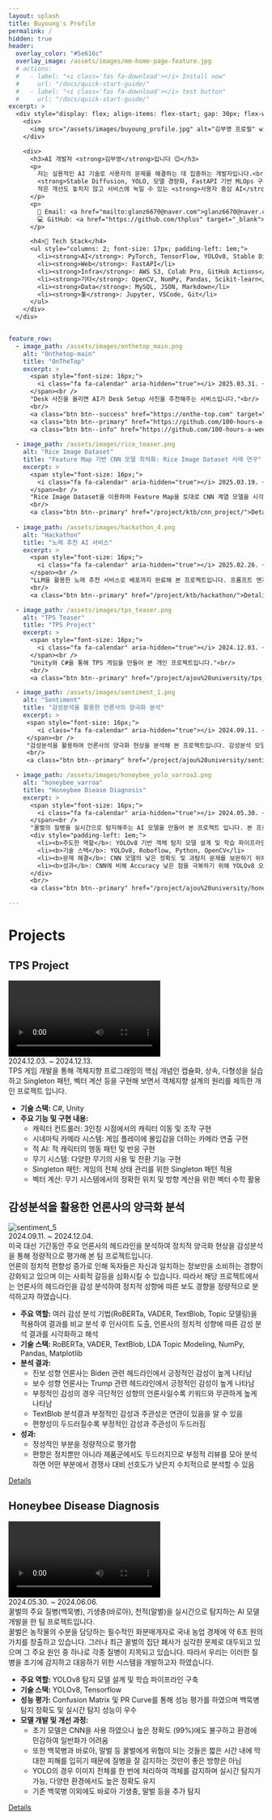```yaml
---
layout: splash
title: Buyoung's Profile
permalink: /
hidden: true
header:
  overlay_color: "#5e616c"
  overlay_image: /assets/images/mm-home-page-feature.jpg
  # actions:
  #   - label: "<i class='fas fa-download'></i> Install now"
  #     url: "/docs/quick-start-guide/"
  #   - label: "<i class='fas fa-download'></i> test button"
  #     url: "/docs/quick-start-guide/"
excerpt: >
  <div style="display: flex; align-items: flex-start; gap: 30px; flex-wrap: wrap;">
    <div>
      <img src="/assets/images/buyoung_profile.jpg" alt="김부영 프로필" width="180" style="border-radius: 10px;" />
    </div>

    <div>
      <h3>AI 개발자 <strong>김부영</strong>입니다 😊</h3>
      <p>
        저는 실용적인 AI 기술로 사용자의 문제를 해결하는 데 집중하는 개발자입니다.<br/>
        <strong>Stable Diffusion, YOLO, 모델 경량화, FastAPI 기반 MLOps 구축</strong>에 관심이 많습니다.<br/>
        작은 개선도 놓치지 않고 서비스에 녹일 수 있는 <strong>사용자 중심 AI</strong>를 지향합니다.<br/>
      </p>
      <p>
        📧 Email: <a href="mailto:glanz6670@naver.com">glanz6670@naver.com</a><br/>
        💻 GitHub: <a href="https://github.com/thplus" target="_blank">github.com/thplus</a><br/>
      </p>

      <h4>🧰 Tech Stack</h4>
      <ul style="columns: 2; font-size: 17px; padding-left: 1em;">
        <li><strong>AI</strong>: PyTorch, TensorFlow, YOLOv8, Stable Diffusion</li>
        <li><strong>Web</strong>: FastAPI</li>
        <li><strong>Infra</strong>: AWS S3, Colab Pro, GitHub Actions</li>
        <li><strong>기타</strong>: OpenCV, NumPy, Pandas, Scikit-learn</li>
        <li><strong>Data</strong>: MySQL, JSON, Markdown</li>
        <li><strong>툴</strong>: Jupyter, VSCode, Git</li>
      </ul>
    </div>
  </div>


feature_row:
  - image_path: /assets/images/onthetop_main.png
    alt: "Onthetop-main"
    title: "OnTheTop"
    excerpt: >
      <span style="font-size: 16px;">
        <i class="fa fa-calendar" aria-hidden="true"></i> 2025.03.31. ~ 2025.08.01.
      </span><br />
      "Desk 사진을 올리면 AI가 Desk Setup 사진을 추천해주는 서비스입니다."<br/>
      <br/>
      <a class="btn btn--success" href="https://onthe-top.com" target="_blank">Service Page</a>
      <a class="btn btn--primary" href="https://github.com/100-hours-a-week/16-Hot6-wiki/wiki">Wiki</a>
      <a class="btn btn--info" href="https://github.com/100-hours-a-week/16-Hot6-ai" target="_blank">GitHub</a>
    
  - image_path: /assets/images/rice_teaser.png
    alt: "Rice Image Dataset"
    title: "Feature Map 기반 CNN 모델 최적화: Rice Image Dataset 사례 연구"
    excerpt: >
      <span style="font-size: 16px;">
        <i class="fa fa-calendar" aria-hidden="true"></i> 2025.03.19. ~ 2025.03.30.
      </span><br />
      "Rice Image Dataset을 이용하여 Feature Map을 토대로 CNN 계열 모델을 시각적으로 경량화 해 본 개인 프로젝트입니다."<br/>
      <br/>
      <a class="btn btn--primary" href="/project/ktb/cnn_project/">Detalis</a>
    
  - image_path: /assets/images/hackathon_4.png
    alt: "Hackathon"
    title: "노래 추천 AI 서비스"
    excerpt: >
      <span style="font-size: 16px;">
        <i class="fa fa-calendar" aria-hidden="true"></i> 2025.02.26. ~ 2025.02.28.
      </span><br />
      "LLM을 활용한 노래 추천 서비스로 배포까지 완료해 본 프로젝트입니다. 프롬프트 엔지니어링과 API 설계, FastAPI 설계, 디버깅 등을 담당했습니다."<br/>
      <br/>
      <a class="btn btn--primary" href="/project/ktb/hackathon/">Detalis</a>

  - image_path: /assets/images/tps_teaser.png
    alt: "TPS Teaser"
    title: "TPS Project"
    excerpt: >
      <span style="font-size: 16px;">
        <i class="fa fa-calendar" aria-hidden="true"></i> 2024.12.03. ~ 2024.12.13.
      </span><br />
      "Unity와 C#을 통해 TPS 게임을 만들어 본 개인 프로젝트입니다."<br/>
      <br/>
      <a class="btn btn--primary" href="/project/ajou%20university/tps_project/">Detalis</a>

  - image_path: /assets/images/sentiment_1.png
    alt: "Sentiment"
    title: "감성분석을 활용한 언론사의 양극화 분석"
    excerpt: >
     <span style="font-size: 16px;">
        <i class="fa fa-calendar" aria-hidden="true"></i> 2024.09.11. ~ 2024.12.04.
     </span><br />
     "감성분석을 활용하여 언론사의 양극화 현상을 분석해 본 프로젝트입니다. 감성분석 모델 설계, Topic 모델 설계, 결과분석, 인사이트 분석을 담당했습니다."<br/>
     <br/>
     <a class="btn btn--primary" href="/project/ajou%20university/sentiment_analysis_with_headline/">Detalis</a>

  - image_path: /assets/images/honeybee_yolo_varroa2.png
    alt: "honeybee_varroa"
    title: "Honeybee Diease Diagnosis"
    excerpt: >
      <span style="font-size: 16px;">
        <i class="fa fa-calendar" aria-hidden="true"></i> 2024.05.30. ~ 2024.06.06.
      </span><br />
      "꿀벌의 질병을 실시간으로 탐지해주는 AI 모델을 만들어 본 프로젝트 입니다. 본 프로젝트는 YOLOv8을 이용하여 실시간으로 바로아 기생충, 백묵병, 말벌을 탐지하였습니다."<br/>
      <div style="padding-left: 1em;">
        <li><b>주도한 역할</b>: YOLOv8 기반 객체 탐지 모델 설계 및 학습 파이프라인 구축</li>
        <li><b>기술 스택</b>: YOLOv8, Roboflow, Python, OpenCV</li>
        <li><b>문제 해결</b>: CNN 모델의 낮은 정확도 및 과탐지 문제를 보완하기 위해 YOLO 전환 제안 및 실험 수행</li>
        <li><b>성과</b>: CNN에 비해 Accuracy 낮은 점을 극복하기 위해 YOLOv8 오탐(FN) 감소 달성</li>
      </div>
      <br/>
      <a class="btn btn--primary" href="/project/ajou%20university/honeybee_diease_diagnosis/">Detalis</a>

---
```


# Projects
## TPS Project
<div class="project-card">
  <video controls class="project-video">
    <source src="/assets/videos/TPS_Project_Play.mp4" type="video/mp4" />
  </video>
  <div class="project-date">
    <i class="fa fa-calendar"></i> 2024.12.03. ~ 2024.12.13.
  </div>

  <div class="project-summary">
    TPS 게임 개발을 통해 객체지향 프로그래밍의 핵심 개념인 캡슐화, 상속, 다형성을 실습하고 Singleton 패턴, 벡터 계산 등을 구현해 보면서 객체지향 설계의 원리를 체득한 개인 프로젝트 입니다.<br/>
  </div>

  <ul class="project-detail">
    <li><strong>기술 스택:</strong> C#, Unity</li>
    <li><strong>주요 기능 및 구현 내용:</strong>
      <ul>
        <li>캐릭터 컨트롤러: 3인칭 시점에서의 캐릭터 이동 및 조작 구현</li>
        <li>시네마틱 카메라 시스템: 게임 플레이에 몰입감을 더하는 카메라 연출 구현</li>
        <li>적 AI: 적 캐릭터의 행동 패턴 및 반응 구현</li>
        <li>무기 시스템: 다양한 무기의 사용 및 전환 기능 구현</li>
        <li>Singleton 패턴: 게임의 전체 상태 관리를 위한 Singleton 패턴 적용</li>
        <li>벡터 계산: 무기 시스템에서의 정확한 위치 및 방향 계산을 위한 벡터 수학 활용</li>
      </ul>
    </li>
  </ul>

</div>

## 감성분석을 활용한 언론사의 양극화 분석
<div class="project-card">
  <img src="/assets/images/sentiment_lda_ronegative.png" alt="sentiment_5" class="project-thumb" />
  <div class="project-date">
    <i class="fa fa-calendar"></i> 2024.09.11. ~ 2024.12.04.
  </div>

  <div class="project-summary">
    미국 대선 기간동안 주요 언론사의 헤드라인을 분석하여 정치적 양극화 현상을 감성분석을 통해 정량적으로 평가해 본 팀 프로젝트입니다.<br/>
    언론의 정치적 편향성 증가로 인해 독자들은 자신과 일치하는 정보만을 소비하는 경향이 강화되고 있으며 이는 사회적 갈등을 심화시킬 수 있습니다. 따라서 해당 프로젝트에서는 언론사의 헤드라인을 감성 분석하여 정치적 성향에 따른 보도 경향을 정량적으로 분석하고자 하였습니다.<br/>
  </div>

  <ul class="project-detail">
    <li><strong>주요 역할:</strong> 여러 감성 분석 기법(RoBERTa, VADER, TextBlob, Topic 모델링)을 적용하여 결과를 비교 분석 후 인사이트 도출, 언론사의 정치적 성향에 따른 감성 분석 결과를 시각화하고 해석 </li>
    <li><strong>기술 스택:</strong> RoBERTa, VADER, TextBlob, LDA Topic Modeling, NumPy, Pandas, Matplotlib</li>
    <li><strong>분석 결과:</strong>
      <ul>
        <li>진보 성향 언론사는 Biden 관련 헤드라인에서 긍정적인 감성이 높게 나타남</li>
        <li>보수 성향 언론사는 Trump 관련 헤드라인에서 긍정적인 감성이 높게 나타남</li>
        <li>부정적인 감성의 경우 극단적인 성향의 언론사일수록 키워드와 무관하게 높게 나타남</li>
        <li>TextBlob 분석결과 부정적인 감성과 주관성은 연관이 있음을 알 수 있음</li>
        <li>편향성이 두드러질수록 부정적인 감성과 주관성이 두드러짐</li>
      </ul>
    </li>
    <li><strong>성과:</strong>
      <ul>
        <li>정성적인 부분을 정량적으로 평가함</li>
        <li>편향은 정치뿐만 아니라 제품군에서도 두드러지므로 부정적 리뷰를 모아 분석하면 어떤 부분에서 경쟁사 대비 선호도가 낮은지 수치적으로 분석할 수 있음</li>
      </ul>
    </li>
  </ul>

  <a class="btn btn--primary" href="/project/ajou%20university/sentiment_analysis_with_headline/">Details</a>
</div>

## Honeybee Disease Diagnosis
<div class="project-card">
  <video controls class="project-video">
    <source src="/assets/videos/honeybee_video1.mp4" type="video/mp4" />
  </video>
  <div class="project-date">
    <i class="fa fa-calendar"></i> 2024.05.30. ~ 2024.06.06.
  </div>

  <div class="project-summary">
    꿀벌의 주요 질병(백묵병), 기생충(바로아), 천적(말벌)을 실시간으로 탐지하는 AI 모델 개발을 한 팀 프로젝트입니다.<br/>
    꿀벌은 농작물의 수분을 담당하는 필수적인 화분매개자로 국내 농업 경제에 약 6조 원의 가치를 창출하고 있습니다. 그러나 최근 꿀벌의 집단 폐사가 심각한 문제로 대두되고 있으며 그 주요 원인 중 하나로 각종 질병이 지목되고 있습니다. 따라서 우리는 이러한 질병을 조기에 감지하고 대응하기 위한 시스템을 개발하고자 하였습니다.<br/>
  </div>

  <ul class="project-detail">
    <li><strong>주요 역할:</strong> YOLOv8 탐지 모델 설계 및 학습 파이프라인 구축</li>
    <li><strong>기술 스택:</strong> YOLOv8, Tensorflow</li>
    <li><strong>성능 평가:</strong> Confusion Matrix 및 PR Curve를 통해 성능 평가를 하였으며 백묵병 탐지 정확도 및 실시간 탐지 성능이 우수</li>
    <li><strong>모델 개발 및 개선 과정:</strong>
      <ul>
        <li>초기 모델은 CNN을 사용 하였으나 높은 정확도 (99%)에도 불구하고 환경에 민감하여 일반화가 어려움</li>
        <li>또한 백묵병과 바로아, 말벌 등 꿀벌에게 위협이 되는 것들은 짧은 시간 내에 막대한 피해를 입히기 때문에 질병을 잘 감지하는 것만이 좋은 방향은 아님</li>
        <li>YOLO의 경우 이미지 전체를 한 번에 처리하여 객체를 감지하며 실시간 탐지가 가능, 다양한 환경에서도 높은 정확도 유지</li>
        <li>기존 백묵병 이외에도 바로아 기생충, 말벌 등을 추가 탐지</li>
      </ul>
    </li>
  </ul>

  <a class="btn btn--primary" href="/project/ajou%20university/honeybee_diease_diagnosis/">Details</a>
</div>


<!-- {% include feature_row %} -->
